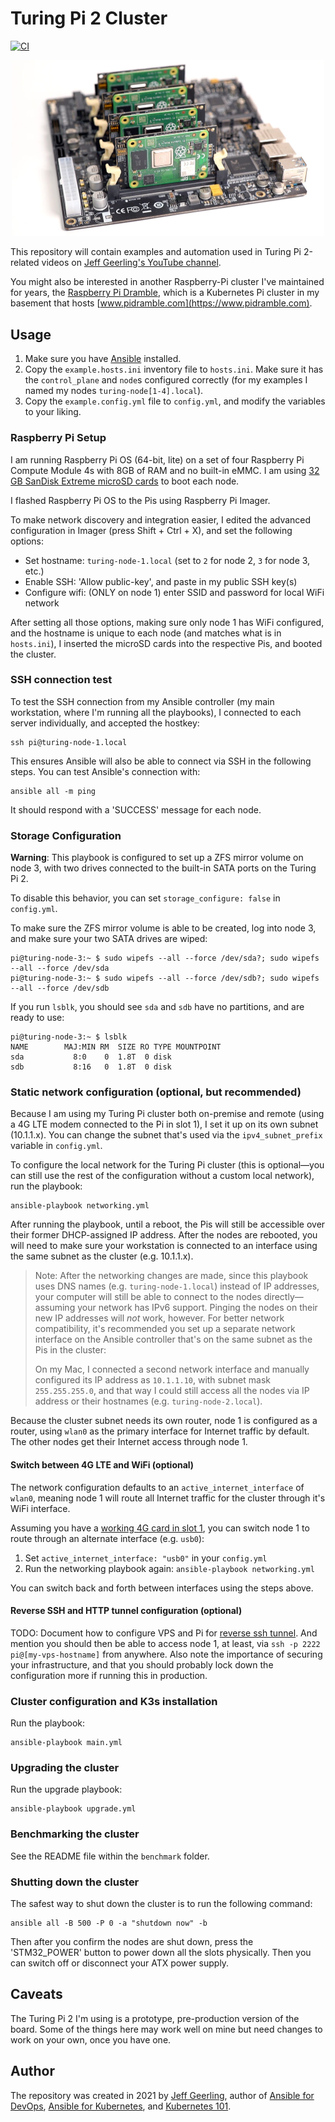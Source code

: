 # Turing Pi 2 Cluster

[![CI](https://github.com/geerlingguy/turing-pi-2-cluster/workflows/CI/badge.svg?branch=master&event=push)](https://github.com/geerlingguy/turing-pi-2-cluster/actions?query=workflow%3ACI)

<p align="center"><a href="https://www.youtube.com/watch?v=kgVz4-SEhbE"><img src="images/turing-pi-2-hero.jpg?raw=true" width="500" height="auto" alt="Turing Pi 2 - Raspberry Pi Compute Module Cluster" /></a></p>

This repository will contain examples and automation used in Turing Pi 2-related videos on [Jeff Geerling's YouTube channel](https://www.youtube.com/c/JeffGeerling).

You might also be interested in another Raspberry-Pi cluster I've maintained for years, the [Raspberry Pi Dramble](https://www.pidramble.com), which is a Kubernetes Pi cluster in my basement that hosts [www.pidramble.com](https://www.pidramble.com).

## Usage

  1. Make sure you have [Ansible](https://docs.ansible.com/ansible/latest/installation_guide/intro_installation.html) installed.
  2. Copy the `example.hosts.ini` inventory file to `hosts.ini`. Make sure it has the `control_plane` and `node`s configured correctly (for my examples I named my nodes `turing-node[1-4].local`).
  3. Copy the `example.config.yml` file to `config.yml`, and modify the variables to your liking.

### Raspberry Pi Setup

I am running Raspberry Pi OS (64-bit, lite) on a set of four Raspberry Pi Compute Module 4s with 8GB of RAM and no built-in eMMC. I am using [32 GB SanDisk Extreme microSD cards](https://amzn.to/3G35QbY) to boot each node.

I flashed Raspberry Pi OS to the Pis using Raspberry Pi Imager.

To make network discovery and integration easier, I edited the advanced configuration in Imager (press Shift + Ctrl + X), and set the following options:

  - Set hostname: `turing-node-1.local` (set to `2` for node 2, `3` for node 3, etc.)
  - Enable SSH: 'Allow public-key', and paste in my public SSH key(s)
  - Configure wifi: (ONLY on node 1) enter SSID and password for local WiFi network

After setting all those options, making sure only node 1 has WiFi configured, and the hostname is unique to each node (and matches what is in `hosts.ini`), I inserted the microSD cards into the respective Pis, and booted the cluster.

### SSH connection test

To test the SSH connection from my Ansible controller (my main workstation, where I'm running all the playbooks), I connected to each server individually, and accepted the hostkey:

```
ssh pi@turing-node-1.local
```

This ensures Ansible will also be able to connect via SSH in the following steps. You can test Ansible's connection with:

```
ansible all -m ping
```

It should respond with a 'SUCCESS' message for each node.

### Storage Configuration

**Warning**: This playbook is configured to set up a ZFS mirror volume on node 3, with two drives connected to the built-in SATA ports on the Turing Pi 2.

To disable this behavior, you can set `storage_configure: false` in `config.yml`.

To make sure the ZFS mirror volume is able to be created, log into node 3, and make sure your two SATA drives are wiped:

```
pi@turing-node-3:~ $ sudo wipefs --all --force /dev/sda?; sudo wipefs --all --force /dev/sda
pi@turing-node-3:~ $ sudo wipefs --all --force /dev/sdb?; sudo wipefs --all --force /dev/sdb
```

If you run `lsblk`, you should see `sda` and `sdb` have no partitions, and are ready to use:

```
pi@turing-node-3:~ $ lsblk
NAME        MAJ:MIN RM  SIZE RO TYPE MOUNTPOINT
sda           8:0    0  1.8T  0 disk 
sdb           8:16   0  1.8T  0 disk 
```

### Static network configuration (optional, but recommended)

Because I am using my Turing Pi cluster both on-premise and remote (using a 4G LTE modem connected to the Pi in slot 1), I set it up on its own subnet (10.1.1.x). You can change the subnet that's used via the `ipv4_subnet_prefix` variable in `config.yml`.

To configure the local network for the Turing Pi cluster (this is optional—you can still use the rest of the configuration without a custom local network), run the playbook:

```
ansible-playbook networking.yml
```

After running the playbook, until a reboot, the Pis will still be accessible over their former DHCP-assigned IP address. After the nodes are rebooted, you will need to make sure your workstation is connected to an interface using the same subnet as the cluster (e.g. 10.1.1.x).

> Note: After the networking changes are made, since this playbook uses DNS names (e.g. `turing-node-1.local`) instead of IP addresses, your computer will still be able to connect to the nodes directly—assuming your network has IPv6 support. Pinging the nodes on their new IP addresses will _not_ work, however. For better network compatibility, it's recommended you set up a separate network interface on the Ansible controller that's on the same subnet as the Pis in the cluster:
> 
> On my Mac, I connected a second network interface and manually configured its IP address as `10.1.1.10`, with subnet mask `255.255.255.0`, and that way I could still access all the nodes via IP address or their hostnames (e.g. `turing-node-2.local`).

Because the cluster subnet needs its own router, node 1 is configured as a router, using `wlan0` as the primary interface for Internet traffic by default. The other nodes get their Internet access through node 1.

#### Switch between 4G LTE and WiFi (optional)

The network configuration defaults to an `active_internet_interface` of `wlan0`, meaning node 1 will route all Internet traffic for the cluster through it's WiFi interface.

Assuming you have a [working 4G card in slot 1](https://www.jeffgeerling.com/blog/2022/using-4g-lte-wireless-modems-on-raspberry-pi), you can switch node 1 to route through an alternate interface (e.g. `usb0`):

  1. Set `active_internet_interface: "usb0"` in your `config.yml`
  2. Run the networking playbook again: `ansible-playbook networking.yml`

You can switch back and forth between interfaces using the steps above.

#### Reverse SSH and HTTP tunnel configuration (optional)

TODO: Document how to configure VPS and Pi for [reverse ssh tunnel](https://www.jeffgeerling.com/blog/2022/ssh-and-http-raspberry-pi-behind-cg-nat). And mention you should then be able to access node 1, at least, via `ssh -p 2222 pi@[my-vps-hostname]` from anywhere. Also note the importance of securing your infrastructure, and that you should probably lock down the configuration more if running this in production.

### Cluster configuration and K3s installation

Run the playbook:

```
ansible-playbook main.yml
```

### Upgrading the cluster

Run the upgrade playbook:

```
ansible-playbook upgrade.yml
```

### Benchmarking the cluster

See the README file within the `benchmark` folder.

### Shutting down the cluster

The safest way to shut down the cluster is to run the following command:

```
ansible all -B 500 -P 0 -a "shutdown now" -b
```

Then after you confirm the nodes are shut down, press the 'STM32_POWER' button to power down all the slots physically. Then you can switch off or disconnect your ATX power supply.

## Caveats

The Turing Pi 2 I'm using is a prototype, pre-production version of the board. Some of the things here may work well on mine but need changes to work on your own, once you have one.

## Author

The repository was created in 2021 by [Jeff Geerling](https://www.jeffgeerling.com), author of [Ansible for DevOps](https://www.ansiblefordevops.com), [Ansible for Kubernetes](https://www.ansibleforkubernetes.com), and [Kubernetes 101](https://www.kubernetes101book.com).
